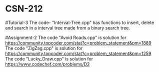    # CSN-212

#Tutorial-3
The code- "Interval-Tree.cpp" has functions to insert, delete and search in a interval tree made from a binary search tree.

#Assignment-2
The code "Avoid Roads.cpp" is solution for https://community.topcoder.com/stat?c=problem_statement&pm=1889 <br/>
The code "ZigZag.cpp" is solution for https://community.topcoder.com/stat?c=problem_statement&pm=1259<br/>
The code "Lucky_Draw.cpp" is solution for https://www.codechef.com/problems/D2
